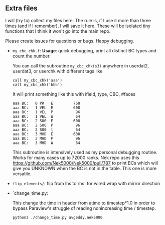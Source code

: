 ## Extra files 

I will (try to) collect my files here. The rule is, if I use it more than three times (and if I remember), I will save it here.
These will be isolated tiny functions that I think it won't go into the main repo.  

Please create issues for questions or bugs. Happy debugging. 

- `my_cbc_chk.f`:
  __Usage__: quick debugging, print all distinct BC types and count the number.

   You can call the subroutine `my_cbc_chk(s3)` anywhere in userdat2, userdat3, or userchk with different tags like
   ```
   call my_cbc_chk('aaa')
   call my_cbc_chk('bbb')
   ```
   It will print something like this with ifield, type, CBC, #faces
   ```
   aaa BC:   0 PR   E         768
   aaa BC:   1 VEL  E         608
   aaa BC:   1 VEL  P          96
   aaa BC:   1 VEL  W          64
   aaa BC:   2 S00  E         608
   aaa BC:   2 S00  P          96
   aaa BC:   2 S00  t          64
   aaa BC:   3 MHD  E         608
   aaa BC:   3 MHD  P          96
   aaa BC:   3 MHD  W          64
   ```
   This subroutine is intensively used as my personal debugging routine. Works for many cases up to 72000 ranks.
   Nek repo uses this https://github.com/Nek5000/Nek5000/pull/787 to print BCs which will give you UNKNOWN when the BC is not in the table.  This one is more versatile. 

- `flip_elements/`: flip from lhs to rhs. for wired wrap with mirror direction

- `change_time.py:

   This change the time in header from atime to timestep*1.0 in order to bypass Paraview's struggle of reading nonincreasing time / timestep.
   ```
   python3 ./change_time.py avgeddy.nek5000
   ```
